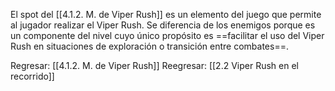 
El spot del [[4.1.2. M. de Viper Rush]] es un elemento del juego que permite al jugador realizar el Viper Rush. Se diferencia de los enemigos porque es un componente del nivel cuyo único propósito es ==facilitar el uso del Viper Rush en situaciones de exploración o transición entre combates==.


Regresar: [[4.1.2. M. de Viper Rush]]
Reegresar: [[2.2 Viper Rush en el recorrido]]
